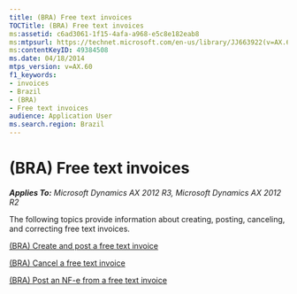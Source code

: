 ```yaml
---
title: (BRA) Free text invoices
TOCTitle: (BRA) Free text invoices
ms:assetid: c6ad3061-1f15-4afa-a968-e5c8e182eab8
ms:mtpsurl: https://technet.microsoft.com/en-us/library/JJ663922(v=AX.60)
ms:contentKeyID: 49384508
ms.date: 04/18/2014
mtps_version: v=AX.60
f1_keywords:
- invoices
- Brazil
- (BRA)
- Free text invoices
audience: Application User
ms.search.region: Brazil
---
```


# (BRA) Free text invoices 


_**Applies To:** Microsoft Dynamics AX 2012 R3, Microsoft Dynamics AX 2012 R2_

The following topics provide information about creating, posting, canceling, and correcting free text invoices.

[(BRA) Create and post a free text invoice](bra-create-and-post-a-free-text-invoice.md)

[(BRA) Cancel a free text invoice](bra-cancel-a-free-text-invoice.md)

[(BRA) Post an NF-e from a free text invoice](bra-post-an-nf-e-from-a-free-text-invoice.md)

  


